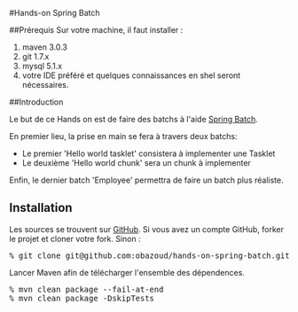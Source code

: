 #Hands-on Spring Batch

##Prérequis
Sur votre machine, il faut installer :
1. maven 3.0.3
2. git 1.7.x
3. mysql 5.1.x
4. votre IDE préféré
et quelques connaissances en shel seront nécessaires.

##Introduction

Le but de ce Hands on est de faire des batchs à l'aide [Spring Batch](http://static.springsource.org/spring-batch).

En premier lieu, la prise en main se fera à travers deux batchs:
* Le premier 'Hello world tasklet' consistera à implementer une Tasklet
* Le deuxième 'Hello world chunk' sera un chunk à implementer

Enfin, le dernier batch 'Employee' permettra de faire un batch plus réaliste.


## Installation

Les sources se trouvent sur [GitHub](https://github.com/).
Si vous avez un compte GitHub, forker le projet et cloner votre fork.
Sinon :
<pre class="terminal">
% git clone git@github.com:obazoud/hands-on-spring-batch.git
</pre>

Lancer Maven afin de télécharger l'ensemble des dépendences.
<pre class="terminal">
% mvn clean package --fail-at-end
% mvn clean package -DskipTests
</pre>

